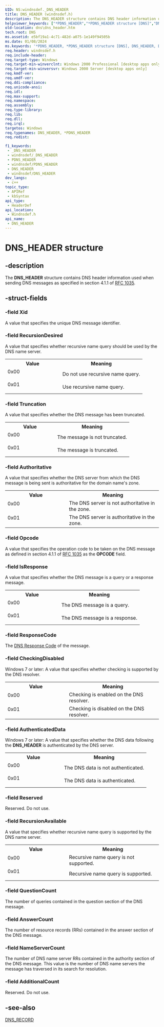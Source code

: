 ```yaml
---
UID: NS:windnsdef._DNS_HEADER
title: DNS_HEADER (windnsdef.h)
description: The DNS_HEADER structure contains DNS header information used when sending DNS messages as specified in section 4.1.1 of RFC 1035.
helpviewer_keywords: ["*PDNS_HEADER","*PDNS_HEADER structure [DNS]","DNS_HEADER","DNS_HEADER structure [DNS]","dns.dns_header","windnsdef/*PDNS_HEADER","windnsdef/DNS_HEADER"]
old-location: dns\dns_header.htm
tech.root: DNS
ms.assetid: e5bf19a1-4c71-482d-a075-1e149f94505b
ms.date: 01/08/2024
ms.keywords: '*PDNS_HEADER, *PDNS_HEADER structure [DNS], DNS_HEADER, DNS_HEADER structure [DNS], dns.dns_header, windnsdef/*PDNS_HEADER, windnsdef/DNS_HEADER'
req.header: windnsdef.h
req.include-header: 
req.target-type: Windows
req.target-min-winverclnt: Windows 2000 Professional [desktop apps only]
req.target-min-winversvr: Windows 2000 Server [desktop apps only]
req.kmdf-ver: 
req.umdf-ver: 
req.ddi-compliance: 
req.unicode-ansi: 
req.idl: 
req.max-support: 
req.namespace: 
req.assembly: 
req.type-library: 
req.lib: 
req.dll: 
req.irql: 
targetos: Windows
req.typenames: DNS_HEADER, *PDNS_HEADER
req.redist: 

f1_keywords:
 - _DNS_HEADER
 - windnsdef/_DNS_HEADER
 - PDNS_HEADER
 - windnsdef/PDNS_HEADER
 - DNS_HEADER
 - windnsdef/DNS_HEADER
dev_langs:
 - c++
topic_type:
 - APIRef
 - kbSyntax
api_type:
 - HeaderDef
api_location:
 - Windnsdef.h
api_name:
 - DNS_HEADER
---
```


# DNS_HEADER structure


## -description

The <b>DNS_HEADER</b> structure contains DNS header information used when sending DNS messages as specified in section 4.1.1 of <a href="https://www.ietf.org/rfc/rfc1035.txt">RFC 1035</a>.

## -struct-fields

### -field Xid

A value that specifies the unique DNS message identifier.

### -field RecursionDesired

A value that specifies whether recursive name query should be used  by the DNS name server.

<table>
<tr>
<th>Value</th>
<th>Meaning</th>
</tr>
<tr>
<td width="40%">
<dl>
<dt>0x00</dt>
</dl>
</td>
<td width="60%">
Do not use recursive name query.

</td>
</tr>
<tr>
<td width="40%">
<dl>
<dt>0x01</dt>
</dl>
</td>
<td width="60%">
Use recursive name query.

</td>
</tr>
</table>

### -field Truncation

A value that specifies whether the DNS message has been truncated.

<table>
<tr>
<th>Value</th>
<th>Meaning</th>
</tr>
<tr>
<td width="40%">
<dl>
<dt>0x00</dt>
</dl>
</td>
<td width="60%">
The message is not truncated.

</td>
</tr>
<tr>
<td width="40%">
<dl>
<dt>0x01</dt>
</dl>
</td>
<td width="60%">
The message is truncated.

</td>
</tr>
</table>

### -field Authoritative

A value that  specifies whether the DNS server from which the DNS message is being sent is authoritative for the domain name's zone.

<table>
<tr>
<th>Value</th>
<th>Meaning</th>
</tr>
<tr>
<td width="40%">
<dl>
<dt>0x00</dt>
</dl>
</td>
<td width="60%">
The DNS server is not authoritative in the zone.

</td>
</tr>
<tr>
<td width="40%">
<dl>
<dt>0x01</dt>
</dl>
</td>
<td width="60%">
The DNS server is authoritative in the zone.

</td>
</tr>
</table>

### -field Opcode

A value that specifies the operation code to be taken on the DNS message as defined in section 4.1.1 of <a href="https://www.ietf.org/rfc/rfc1035.txt">RFC 1035</a> as the <b>OPCODE</b> field.

### -field IsResponse

A value that specifies whether the DNS message is a query or a response message.

<table>
<tr>
<th>Value</th>
<th>Meaning</th>
</tr>
<tr>
<td width="40%">
<dl>
<dt>0x00</dt>
</dl>
</td>
<td width="60%">
The DNS message is a query.

</td>
</tr>
<tr>
<td width="40%">
<dl>
<dt>0x01</dt>
</dl>
</td>
<td width="60%">
The DNS message is a response.

</td>
</tr>
</table>

### -field ResponseCode

The <a href="/windows/win32/DNS/dns-constants">DNS Response Code</a> of the message.

### -field CheckingDisabled

Windows 7 or later: A value that specifies whether checking is supported by the DNS resolver.

<table>
<tr>
<th>Value</th>
<th>Meaning</th>
</tr>
<tr>
<td width="40%">
<dl>
<dt>0x00</dt>
</dl>
</td>
<td width="60%">
Checking is enabled on the DNS resolver.

</td>
</tr>
<tr>
<td width="40%">
<dl>
<dt>0x01</dt>
</dl>
</td>
<td width="60%">
Checking is disabled on the DNS resolver.

</td>
</tr>
</table>

### -field AuthenticatedData

Windows 7 or later: A value that specifies whether the DNS data following the <b>DNS_HEADER</b> is authenticated by the DNS server.

<table>
<tr>
<th>Value</th>
<th>Meaning</th>
</tr>
<tr>
<td width="40%">
<dl>
<dt>0x00</dt>
</dl>
</td>
<td width="60%">
The DNS data is not authenticated.

</td>
</tr>
<tr>
<td width="40%">
<dl>
<dt>0x01</dt>
</dl>
</td>
<td width="60%">
The DNS data is authenticated.

</td>
</tr>
</table>

### -field Reserved

Reserved. Do not use.

### -field RecursionAvailable

A value that specifies whether recursive name query is supported by the DNS name server.

<table>
<tr>
<th>Value</th>
<th>Meaning</th>
</tr>
<tr>
<td width="40%">
<dl>
<dt>0x00</dt>
</dl>
</td>
<td width="60%">
Recursive name query is not supported.

</td>
</tr>
<tr>
<td width="40%">
<dl>
<dt>0x01</dt>
</dl>
</td>
<td width="60%">
Recursive name query is supported.

</td>
</tr>
</table>

### -field QuestionCount

The number of queries contained in the question section of the DNS message.

### -field AnswerCount

The number of resource records (RRs) contained in the answer section of the DNS message.

### -field NameServerCount

The number of DNS name server RRs contained in the authority section of the DNS message. This value is the number of DNS name servers the message has traversed in its search for resolution.

### -field AdditionalCount

Reserved. Do not use.

## -see-also

<a href="/windows/win32/api/windnsdef/ns-windnsdef-dns_recorda">DNS_RECORD</a>